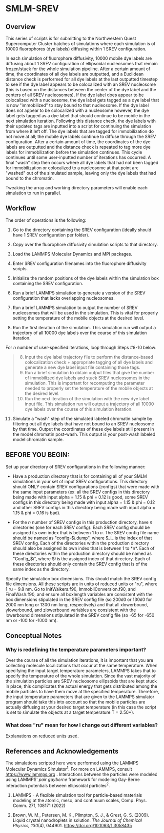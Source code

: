 # SMLM-SREV

## Overview

This series of scripts is for submitting to the Northwestern Quest Supercomputer Cluster batches of simulations where each simulation is of 10000 fluorophores (dye labels) diffusing within 1 SREV configuration.

In each simulation of fluorophore diffusivity, 10000 mobile dye labels are diffusing about 1 SREV configuration of ellipsoidal nucleosomes that remain frozen/stuck for the whole simulation pipeline. After a certain amount of time, the coordinates of all dye labels are outputted, and a Euclidean distance check is performed for all dye labels at the last outputted timestep to see if the dye label appears to be colocalized with an SREV nucleosome (this is based on the distances between the center of the dye label and the centers of all SREV nucleosomes). If the dye label does appear to be colocalized with a nucleosome, the dye label gets tagged as a dye label that is now "immobilized" to stay bound to that nucleosome. If the dye label does not appear to be colocalized with a nucleosome however, the dye label gets tagged as a dye label that should continue to be mobile in the next simulation iteration. Following this distance check, the dye labels with their updated tags are inputted into a script for continuing the simulation from where it left off. The dye labels that are tagged for immobilization do not move at all; the mobile dye labels continue to diffuse through the SREV configuration. After a certain amount of time, the coordinates of the dye labels are outputted and the distance check is repeated to tag more dye labels for immobilization before the simulation continues. This cycle continues until some user-inputted number of iterations has occurred. A final "wash" step then occurs where all dye labels that had not been tagged for immobilization or colocalized to a nucleosome at that point are "washed" out of the simulated sample, leaving only the dye labels that had bound to the chromatin.

Tweaking the array and working directory parameters will enable each simulation to run in parallel.

## Workflow

The order of operations is the following:

1. Go to the directory containing the SREV configuration (ideally should have 1 SREV configuration per folder).

2. Copy over the fluorophore diffusivity simulation scripts to that directory.

3. Load the LAMMPS Molecular Dynamics and MPI packages.

4. Enter SREV configuration filenames into the fluorophore diffusivity scripts.

5. Initialize the random positions of the dye labels within the simulation box containing the SREV configuration.

5. Run a brief LAMMPS simulation to generate a version of the SREV configuration that lacks overlapping nucleosomes.

6. Run a brief LAMMPS simulation to output the number of SREV nucleosomes that will be used in the simulation. This is vital for properly setting the temperature of the mobile objects at the desired level.

7. Run the first iteration of the simulation. This simulation run will output a trajectory of all 10000 dye labels over the course of this simulation iteration.

For *n* number of user-specified iterations, loop through Steps #8-10 below:

> 8. Input the dye label trajectory file to perform the distance-based colocalization check + appropriate tagging of all dye labels and generate a new dye label input file containing those tags.
> 9. Run a brief simulation to obtain output files that give the number of immobilized dye labels and stuck SREV nucleosomes in the simulation. This is important for recomputing the parameter needed to properly set the temperature of the mobile objects at the desired level.
> 10. Run the next iteration of the simulation with the new dye label input file. This simulation run will output a trajectory of all 10000 dye labels over the course of this simulation iteration.

11. Simulate a "wash" step of the simulated labeled chromatin sample by filtering out all dye labels that have not bound to an SREV nucleosome by that time. Output the coordinates of these dye labels still present in the model chromatin post-wash. This output is your post-wash labeled model chromatin sample. 


## BEFORE YOU BEGIN:

Set up your directory of SREV configurations in the following manner:

- Have a production directory that is for containing all of your SMLM simulations in your set of input SREV configurations. This directory should ONLY contain SREV configurations (configs) that were made with the same input parameters (ex: all the SREV configs in this directory being made with input alpha = 1.15 & phi = 0.12 is good, some SREV configs in this directory being made with input alpha = 1.15 & phi = 0.12 and other SREV configs in this directory being made with input alpha = 1.15 & phi = 0.16 is bad).

- For the *n* number of SREV configs in this production directory, have *n* directories (one for each SREV config). Each SREV config should be assigned its own index that is between 1 to *n*. The SREV config file name should be named as "config-$_i_.dump", where $_i_ is the index of that SREV config. Each of the directories within the production directory should also be assigned its own index that is between 1 to *n*. Each of these directories within the production directory should be named as "Config_$_i_", where $_i_ is the assigned index of that directory. Each of these directories should only contain the SREV config that is of the same index as the directory.

Specify the simulation box dimensions. This should match the SREV config file dimensions. All these scripts are in units of reduced units or "ru", where 1 ru = 9.8 nm.
Go to InitWalkers.f90, ImmobilConversion.f90, and FinalWash.f90, and ensure all boxlength variables are consistent with the box dimensions stipulated in the SREV config file (so 200d0 or 130d0 for 2000 nm long or 1300 nm long, respectively) and that all xlowerbound, ylowerbound, and zlowerbound variables are consistent with the lowerbound dimensions stipulated in the SREV config file (so -65 for -650 nm or -100 for -1000 nm).

## Conceptual Notes

### Why is redefining the temperature parameters important?

Over the course of all the simulation iterations, it is important that you are collecting molecule localizations that occur at the same temperature. When specifying the input target temperature parameters, LAMMPS takes that to specify the temperature of the whole simulation. Since the vast majority of the simulation particles are SREV nucleosome ellipsoids that are kept stuck in place, this complicates the actual energy that gets distributed among the mobile particles to have them move at the specified temperature. Therefore, the input temperature parameters that are given to the LAMMPS simulator program should take this into account so that the mobile particles are actually diffusing at your desired target temperature (in this case the script is set to simulate the objects at a target temperature T = 2.50*).

### What does "ru" mean for how I change out different variables?

Explanations on reduced units used.

## References and Acknowledgements

The simulations scripted here were performed using the LAMMPS Molecular Dynamics Simulator<sup>1</sup>. For more on LAMMPS, consult https://www.lammps.org . Interactions between the particles were modeled using LAMMPS' *pair gayberne* framework for modeling Gay-Berne interaction potentials between ellipsoidal particles<sup>2</sup>.

1. LAMMPS - A flexible simulation tool for particle-based materials modeling at the atomic, meso, and continuum scales, Comp. Phys. Comm. 271, 108171 (2022)

2. Brown, W. M., Petersen, M. K., Plimpton, S. J., & Grest, G. S. (2009). Liquid crystal nanodroplets in solution. *The Journal of Chemical Physics, 130*(4), 044901. https://doi.org/10.1063/1.3058435

